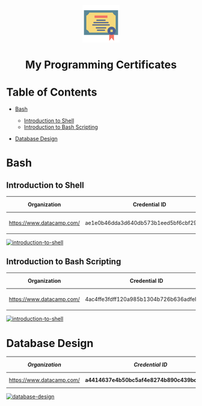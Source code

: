 <div align="center">
  <a href="https://shahnawaz-pabon.github.io/">
    <img alt="Shahnawaz Hossan" src="./logo.png"/>
  </a>
  <h1>My Programming Certificates</h1>
</div>

# Table of Contents

- [Bash](#bash)

  - [Introduction to Shell](#introduction-to-shell)
  - [Introduction to Bash Scripting](#introduction-to-bash-scripting)

- [Database Design](#database-design)

# Bash

## Introduction to Shell

|       Organization        |              Credential ID               |                          Link                          |  Completed On   |
| :-----------------------: | :--------------------------------------: | :----------------------------------------------------: | :-------------: |
| https://www.datacamp.com/ | ae1e0b46dda3d640db573b1eed5bf6cbf2932872 | https://www.datacamp.com/courses/introduction-to-shell | 13 January 2022 |

  <a href="files/IntroductionToShell.pdf">
    <img src="https://drive.google.com/uc?id=1hDXh4tcQsaZ-igqTRmn0aCOnmj36FCD7" alt="introduction-to-shell" width="300px"/>
  </a>

<br>

## Introduction to Bash Scripting

|       Organization        |              Credential ID               |                              Link                               |  Completed On   |
| :-----------------------: | :--------------------------------------: | :-------------------------------------------------------------: | :-------------: |
| https://www.datacamp.com/ | 4ac4ffe3fdff120a985b1304b726b636adfeb6e9 | https://www.datacamp.com/courses/introduction-to-bash-scripting | 17 January 2022 |

<a href="files/IntroductionToBashScripting.pdf">
  <img src="https://drive.google.com/uc?id=1efhKqENscOblXeNf-r6o8EvDhn0zH_Go" alt="introduction-to-shell" width="300px"/>
</a>

<br>

# Database Design

|    **_Organization_**     |             **_Credential ID_**              |                    **_Link_**                    | **_Completed On_** |
| :-----------------------: | :------------------------------------------: | :----------------------------------------------: | :----------------: |
| https://www.datacamp.com/ | **a4414637e4b50bc5af4e8274b890c439bd4e9f26** | https://www.datacamp.com/courses/database-design |  **FEB 21, 2022**  |

<a href="files/DatabaseDesign.pdf">
  <img src="https://drive.google.com/uc?id=1FNEQnsH28TVwxqwGUtPu2rXj7b1QvwSf" alt="database-design" width="300px"/>
</a>

<br>
